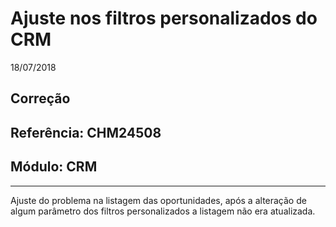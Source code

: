 # Ajuste nos filtros personalizados do CRM
18/07/2018
## Correção
## Referência: CHM24508
## Módulo: CRM
***

Ajuste do problema na listagem das oportunidades, após a alteração de algum parâmetro dos filtros personalizados a listagem não era atualizada.